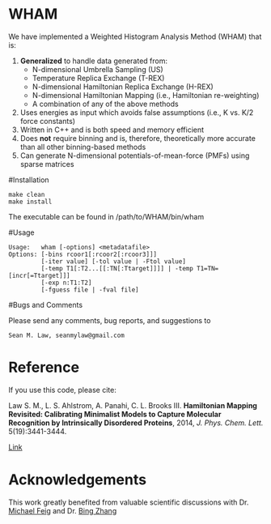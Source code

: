 # WHAM

We have implemented a Weighted Histogram Analysis Method (WHAM) that is:

1. <b>Generalized</b> to handle data generated from:
    *  N-dimensional Umbrella Sampling (US)
    *  Temperature Replica Exchange (T-REX)
    *  N-dimensional Hamiltonian Replica Exchange (H-REX)
    *  N-dimensional Hamiltonian Mapping (i.e., Hamiltonian re-weighting)
    *  A combination of any of the above methods
2. Uses energies as input which avoids false assumptions (i.e., K vs. K/2 force constants)
3. Written in C++ and is both speed and memory efficient
4. Does <b>not</b> require binning and is, therefore, theoretically more accurate than all other binning-based methods
5. Can generate N-dimensional potentials-of-mean-force (PMFs) using sparse matrices

#Installation

    make clean
    make install

The executable can be found in /path/to/WHAM/bin/wham

#Usage

    Usage:   wham [-options] <metadatafile>
    Options: [-bins rcoor1[:rcoor2[:rcoor3]]]
             [-iter value] [-tol value | -Ftol value]
             [-temp T1[:T2...[[:TN[:Ttarget]]]] | -temp T1=TN=[incr[=Ttarget]]]
             [-exp n:T1:T2]
             [-fguess file | -fval file]

#Bugs and Comments

Please send any comments, bug reports, and suggestions to 
    
    Sean M. Law, seanmylaw@gmail.com
    
# Reference

If you use this code, please cite:

Law S. M., L. S. Ahlstrom, A. Panahi, C. L. Brooks III. <b>Hamiltonian Mapping Revisited: Calibrating Minimalist Models to Capture Molecular Recognition by Intrinsically Disordered Proteins</b>, 2014, <i>J. Phys. Chem. Lett.</i> 5(19):3441-3444.

[Link](http://pubs.acs.org/doi/abs/10.1021/jz501811k)

# Acknowledgements

This work greatly benefited from valuable scientific discussions with Dr. [Michael Feig](http://feig.bch.msu.edu) and Dr. [Bing Zhang](https://www.linkedin.com/pub/bin-zhang/70/410/50b)
